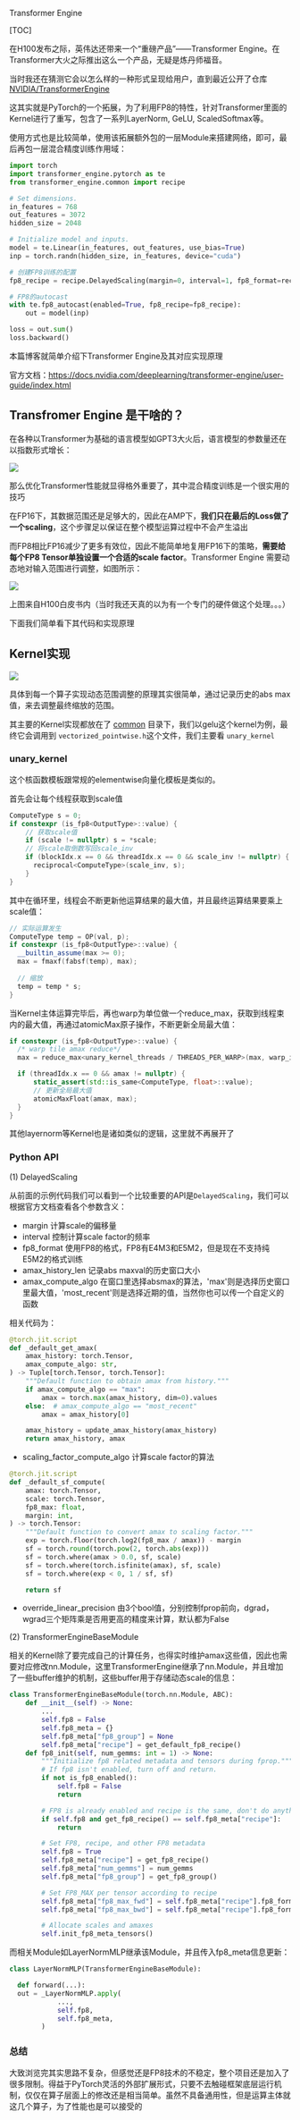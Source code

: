 
Transformer Engine

[TOC]

在H100发布之际，英伟达还带来一个“重磅产品”——Transformer Engine。在Transformer大火之际推出这么一个产品，无疑是炼丹师福音。

当时我还在猜测它会以怎么样的一种形式呈现给用户，直到最近公开了仓库 [NVIDIA/TransformerEngine](https://github.com/NVIDIA/TransformerEngine)

这其实就是PyTorch的一个拓展，为了利用FP8的特性，针对Transformer里面的Kernel进行了重写，包含了一系列LayerNorm, GeLU, ScaledSoftmax等。

使用方式也是比较简单，使用该拓展额外包的一层Module来搭建网络，即可，最后再包一层混合精度训练作用域：
```python
import torch
import transformer_engine.pytorch as te
from transformer_engine.common import recipe

# Set dimensions.
in_features = 768
out_features = 3072
hidden_size = 2048

# Initialize model and inputs.
model = te.Linear(in_features, out_features, use_bias=True)
inp = torch.randn(hidden_size, in_features, device="cuda")

# 创建FP8训练的配置
fp8_recipe = recipe.DelayedScaling(margin=0, interval=1, fp8_format=recipe.Format.E4M3)

# FP8的autocast
with te.fp8_autocast(enabled=True, fp8_recipe=fp8_recipe):
    out = model(inp)

loss = out.sum()
loss.backward()

```

本篇博客就简单介绍下Transformer Engine及其对应实现原理

官方文档：https://docs.nvidia.com/deeplearning/transformer-engine/user-guide/index.html

## Transfromer Engine 是干啥的？
在各种以Transformer为基础的语言模型如GPT3大火后，语言模型的参数量还在以指数形式增长：

![](https://files.mdnice.com/user/4601/de27ad7a-ba4e-4dc1-9d30-59a43427d875.png)

那么优化Transformer性能就显得格外重要了，其中混合精度训练是一个很实用的技巧

在FP16下，其数据范围还是足够大的，因此在AMP下，**我们只在最后的Loss做了一个scaling**，这个步骤足以保证在整个模型运算过程中不会产生溢出

而FP8相比FP16减少了更多有效位，因此不能简单地复用FP16下的策略，**需要给每个FP8 Tensor单独设置一个合适的scale factor**。Transformer Engine 需要动态地对输入范围进行调整，如图所示：

![](https://files.mdnice.com/user/4601/f6899e40-9077-4f70-9f7d-80a70d717338.png)

上图来自H100白皮书内（当时我还天真的以为有一个专门的硬件做这个处理。。。）

下面我们简单看下其代码和实现原理



## Kernel实现
![](https://files.mdnice.com/user/4601/39a0aff9-90ca-41b4-a6e9-056d52b1f36a.png)

具体到每一个算子实现动态范围调整的原理其实很简单，通过记录历史的abs max值，来去调整最终缩放的范围。


其主要的Kernel实现都放在了 [common](https://github.com/NVIDIA/TransformerEngine/tree/main/transformer_engine/common) 目录下，我们以gelu这个kernel为例，最终它会调用到 `vectorized_pointwise.h`这个文件，我们主要看 `unary_kernel`

### unary_kernel

这个核函数模板跟常规的elementwise向量化模板是类似的。

首先会让每个线程获取到scale值
```cpp
ComputeType s = 0;
if constexpr (is_fp8<OutputType>::value) {
    // 获取scale值
    if (scale != nullptr) s = *scale;
    // 将scale取倒数写回scale_inv
    if (blockIdx.x == 0 && threadIdx.x == 0 && scale_inv != nullptr) {
      reciprocal<ComputeType>(scale_inv, s);
    }
}
```

其中在循环里，线程会不断更新他运算结果的最大值，并且最终运算结果要乘上scale值：

```cpp
// 实际运算发生
ComputeType temp = OP(val, p);
if constexpr (is_fp8<OutputType>::value) {
  __builtin_assume(max >= 0);
  max = fmaxf(fabsf(temp), max);
  
  // 缩放
  temp = temp * s;
}
```

当Kernel主体运算完毕后，再也warp为单位做一个reduce_max，获取到线程束内的最大值，再通过atomicMax原子操作，不断更新全局最大值：
```cpp
if constexpr (is_fp8<OutputType>::value) {
  /* warp tile amax reduce*/
  max = reduce_max<unary_kernel_threads / THREADS_PER_WARP>(max, warp_id);

  if (threadIdx.x == 0 && amax != nullptr) {
      static_assert(std::is_same<ComputeType, float>::value);
      // 更新全局最大值
      atomicMaxFloat(amax, max);
  }
}
```

其他layernorm等Kernel也是诸如类似的逻辑，这里就不再展开了

### Python API

(1) DelayedScaling

从前面的示例代码我们可以看到一个比较重要的API是`DelayedScaling`，我们可以根据官方文档查看各个参数含义：

- margin 计算scale的偏移量
- interval 控制计算scale factor的频率
- fp8_format 使用FP8的格式，FP8有E4M3和E5M2，但是现在不支持纯E5M2的格式训练
- amax_history_len 记录abs maxval的历史窗口大小
- amax_compute_algo 在窗口里选择absmax的算法，'max'则是选择历史窗口里最大值，'most_recent'则是选择近期的值，当然你也可以传一个自定义的函数

相关代码为：
```python
@torch.jit.script
def _default_get_amax(
    amax_history: torch.Tensor,
    amax_compute_algo: str,
) -> Tuple[torch.Tensor, torch.Tensor]:
    """Default function to obtain amax from history."""
    if amax_compute_algo == "max":
        amax = torch.max(amax_history, dim=0).values
    else:  # amax_compute_algo == "most_recent"
        amax = amax_history[0]

    amax_history = update_amax_history(amax_history)
    return amax_history, amax
```

- scaling_factor_compute_algo 计算scale factor的算法

```python
@torch.jit.script
def _default_sf_compute(
    amax: torch.Tensor,
    scale: torch.Tensor,
    fp8_max: float,
    margin: int,
) -> torch.Tensor:
    """Default function to convert amax to scaling factor."""
    exp = torch.floor(torch.log2(fp8_max / amax)) - margin
    sf = torch.round(torch.pow(2, torch.abs(exp)))
    sf = torch.where(amax > 0.0, sf, scale)
    sf = torch.where(torch.isfinite(amax), sf, scale)
    sf = torch.where(exp < 0, 1 / sf, sf)

    return sf
```

- override_linear_precision 由3个bool值，分别控制fprop前向，dgrad，wgrad三个矩阵乘是否用更高的精度来计算，默认都为False

(2) TransformerEngineBaseModule

相关的Kernel除了要完成自己的计算任务，也得实时维护amax这些值，因此也需要对应修改nn.Module，这里TransformerEngine继承了nn.Module，并且增加了一些buffer维护的机制，这些buffer用于存储动态scale的信息：

```python
class TransformerEngineBaseModule(torch.nn.Module, ABC):
    def __init__(self) -> None:
        ...
        self.fp8 = False
        self.fp8_meta = {}
        self.fp8_meta["fp8_group"] = None
        self.fp8_meta["recipe"] = get_default_fp8_recipe()
    def fp8_init(self, num_gemms: int = 1) -> None:
        """Initialize fp8 related metadata and tensors during fprop."""
        # If fp8 isn't enabled, turn off and return.
        if not is_fp8_enabled():
            self.fp8 = False
            return

        # FP8 is already enabled and recipe is the same, don't do anything.
        if self.fp8 and get_fp8_recipe() == self.fp8_meta["recipe"]:
            return

        # Set FP8, recipe, and other FP8 metadata
        self.fp8 = True
        self.fp8_meta["recipe"] = get_fp8_recipe()
        self.fp8_meta["num_gemms"] = num_gemms
        self.fp8_meta["fp8_group"] = get_fp8_group()

        # Set FP8_MAX per tensor according to recipe
        self.fp8_meta["fp8_max_fwd"] = self.fp8_meta["recipe"].fp8_format.value.max_fwd
        self.fp8_meta["fp8_max_bwd"] = self.fp8_meta["recipe"].fp8_format.value.max_bwd

        # Allocate scales and amaxes
        self.init_fp8_meta_tensors()

```

而相关Module如LayerNormMLP继承该Module，并且传入fp8_meta信息更新：
```python
class LayerNormMLP(TransformerEngineBaseModule):

  def forward(...): 
  out = _LayerNormMLP.apply(
            ..., 
            self.fp8,
            self.fp8_meta,
        )
```
### 总结
大致浏览完其实思路不复杂，但感觉还是FP8技术的不稳定，整个项目还是加入了很多限制。得益于PyTorch灵活的外部扩展形式，只要不去触碰框架底层运行机制，仅仅在算子层面上的修改还是相当简单。虽然不具备通用性，但是运算主体就这几个算子，为了性能也是可以接受的